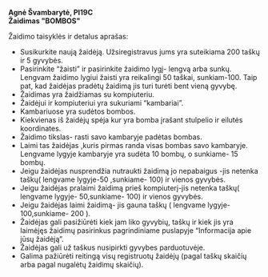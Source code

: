 
**Agnė Švambarytė, PI19C<br/>
Žaidimas "BOMBOS"<br/>**

Žaidimo taisyklės ir detalus aprašas:
- Susikurkite naują žaidėją. Užsiregistravus jums yra suteikiama 200 taškų ir 5 gyvybės.
- Pasirinkite “žaisti” ir pasirinkite žaidimo lygį- lengvą arba sunkų. Lengvam žaidimo lygiui žaisti yra reikalingi 50 taškai, sunkiam-100. Taip pat, kad žaidėjas pradėtų žaidimą jis turi turėti bent vieną gyvybę.
- Žaidimas yra žaidžiamas su kompiuteriu. 
- Žaidėjui ir kompiuteriui yra sukuriami “kambariai”.
- Kambariuose yra sudėtos bombos.
- Kiekvienas iš žaidėjų spėja kur yra bomba įrašant stulpelio ir eilutės koordinates.
- Žaidimo tikslas- rasti savo kambaryje padėtas bombas.
- Laimi tas žaidėjas ,kuris pirmas randa visas bombas savo kambaryje. Lengvame lygyje kambaryje yra sudėta 10 bombų, o sunkiame- 15 bombų.
- Jeigu žaidėjas nusprendžia nutraukti žaidimą jo nepabaigus -jis netenka taškų( lengvame lygyje-50 ,sunkiame- 100) ir vienos gyvybės.
- Jeigu žaidėjas pralaimi žaidimą prieš kompiuterį-jis netenka taškų( lengvame lygyje- 50,sunkiame- 100) ir vienos gyvybės.
- Jeigu žaidėjas laimi žaidimą- jis gauna taškų ( lengvame lygyje- 100,sunkiame- 200 ).
- Žaidėjas gali pasižiūrėti kiek jam liko gyvybių, taškų ir kiek jis yra laimėjęs žaidimų pasirinkus pagrindiniame puslapyje “Informacija apie jūsų žaidėją”.
- Žaidėjas gali už taškus nusipirkti gyvybes parduotuvėje.
- Galima pažiūrėti reitingą visų registruotų žaidėjų (pagal taškų skaičių arba pagal nugalėtų žaidimų skaičių).
